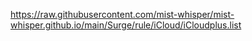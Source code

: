 https://raw.githubusercontent.com/mist-whisper/mist-whisper.github.io/main/Surge/rule/iCloud/iCloudplus.list
